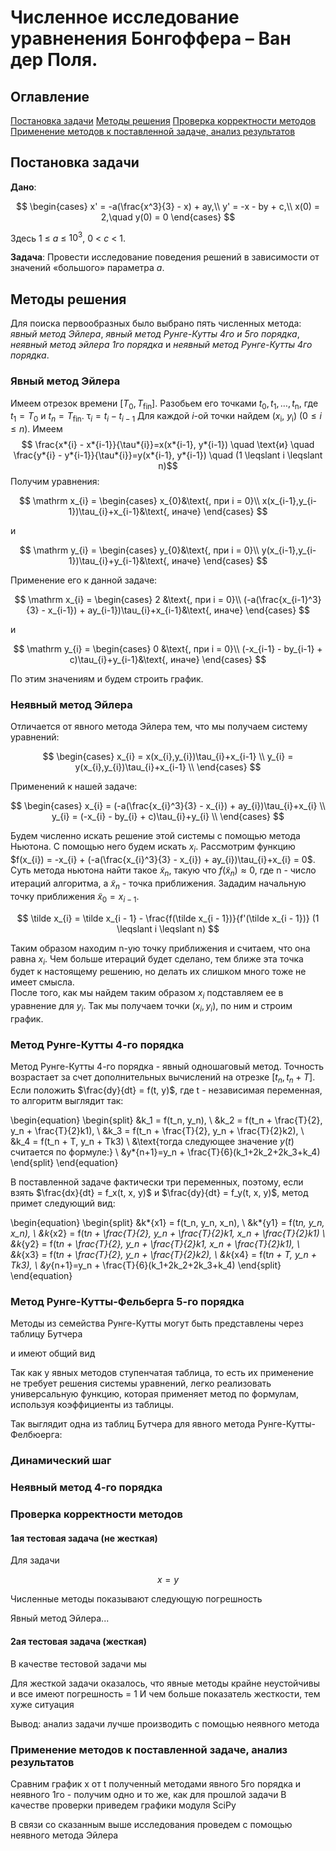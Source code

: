 # Численное исследование уравненения Бонгоффера – Ван дер Поля.

## Оглавление

[Постановка задачи](#1)
[Методы решения](#2)
[Проверка корректности методов](#3)
[Применение методов к поставленной задаче, анализ результатов](#4)

<a id="1"></a>

## Постановка задачи

**Дано**:

$$
    \begin{cases}
    x' = -a(\frac{x^3}{3} - x) + ay,\\
    y' = -x - by + c,\\
    x(0) = 2,\quad y(0) = 0
    \end{cases}
$$

Здесь 1 $\leq$ _a_ $\leq$ $10^3$, 0 < _c_ < 1.

**Задача**:
Провести исследование поведения решений в зависимости от значений «большого» параметра _a_.

<a id="2"></a>

## Методы решения

Для поиска первообразных было выбрано пять численных метода: _явный метод Эйлера_, _явный метод Рунге-Кутты 4го и 5го порядка_, _неявный метод эйлера 1го порядка_ и _неявный метод Рунге-Кутты 4го порядка_.

### Явный метод Эйлера

Имеем отрезок времени $[T_{0}, T_{\mathrm{fin}}]$. Разобьем его точками $t_{0}, 
t_{1}, \ldots, t_{\mathrm{n}}$, где $t_{1}=T_{0}$ и $t_{n}=T_{\mathrm{fin}}$.
$\mathrm \tau_{i} = t_{i} - t_{i-1}$
Для каждой $i$-ой точки найдем ($x_{\mathrm{i}}$, $y_{\mathrm{i}}$) ($\mathrm 0 
\leqslant i \leqslant n$). Имеем $$ \frac{x*{i} - x*{i-1}}{\tau*{i}}=x(x*{i-1},
y*{i-1}) \quad \text{и} \quad \frac{y*{i} - y*{i-1}}{\tau*{i}}=y(x*{i-1},
y*{i-1}) \quad (1 \leqslant i \leqslant n)$$ Получим уравнения:

$$
\mathrm
    x_{i} = \begin{cases} x_{0}&\text{, при i = 0}\\
    x(x_{i-1},y_{i-1})\tau_{i}+x_{i-1}&\text{, иначе} \end{cases}
$$

и

$$
\mathrm
    y_{i} = \begin{cases} y_{0}&\text{, при i = 0}\\
    y(x_{i-1},y_{i-1})\tau_{i}+y_{i-1}&\text{, иначе} \end{cases}
$$

Применение его к данной задаче:

$$
\mathrm
    x_{i} = \begin{cases} 2 &\text{, при i = 0}\\
    (-a(\frac{x_{i-1}^3}{3} - x_{i-1}) + ay_{i-1})\tau_{i}+x_{i-1}&\text{, иначе} \end{cases}
$$

и

$$
\mathrm
    y_{i} = \begin{cases} 0 &\text{, при i = 0}\\
    (-x_{i-1} - by_{i-1} + c)\tau_{i}+y_{i-1}&\text{, иначе} \end{cases}
$$

По этим значениям и будем строить график.

### Неявный метод Эйлера

Отличается от явного метода Эйлера тем, что мы получаем систему уравнений:

$$
    \begin{cases}
    x_{i} = x(x_{i},y_{i})\tau_{i}+x_{i-1} \\
    y_{i} = y(x_{i},y_{i})\tau_{i}+x_{i-1} \\
    \end{cases}
$$

Применений к нашей задаче:

$$
    \begin{cases}
    x_{i} = (-a(\frac{x_{i}^3}{3} - x_{i}) + ay_{i})\tau_{i}+x_{i} \\
    y_{i} = (-x_{i} - by_{i} + c)\tau_{i}+y_{i} \\
    \end{cases}
$$

Будем численно искать решение этой системы с помощью метода Ньютона. С помощью
него будем искать $x_{i}$. Рассмотрим функцию  
$f(x_{i}) = -x_{i} + (-a(\frac{x_{i}^3}{3} - x_{i}) + ay_{i})\tau_{i}+x_{i} = 0$.
Суть метода ньютона найти такое $\tilde x_{n}$, такую что $f(\tilde x_{n}) 
\approx 0$, где $\mathrm n$ - число итераций алгоритма, а $\tilde x_{n}$ - точка
приближения. Зададим начальную точку приближения $\tilde x_{0} = x_{i - 1}$.

$$
\tilde x_{i} = \tilde x_{i - 1} -
\frac{f(\tilde x_{i - 1})}{f'(\tilde x_{i - 1})} (1 \leqslant i \leqslant n)
$$

Таким образом находим n-ую точку приближения и считаем, что она равна $x_{i}$.
Чем больше итераций будет сделано, тем ближе эта точка будет к настоящему решению, но
делать их слишком много тоже не имеет смысла.  
После того, как мы найдем таким образом $x_{i}$ подставляем ее в уравнение для
$y_{i}$. Так мы получаем точки $(x_{i}, y_{i})$, по ним и строим график.

### Метод Рунге-Кутты 4-го порядка

Метод Рунге-Кутты 4-го порядка - явный одношаговый метод. Точность возрастает за счет дополнительных вычислений на отрезке $[t_n, t_n + T]$.
Если положить $\frac{dy}{dt} = f(t, y)$, где t - независимая переменная, то алгоритм выглядит так:

\begin{equation}
\begin{split}
&k_1 = f(t_n, y_n), \\
&k_2 = f(t_n + \frac{T}{2}, y_n + \frac{T}{2}k1), \\
&k_3 = f(t_n + \frac{T}{2}, y_n + \frac{T}{2}k2), \\
&k_4 = f(t_n + T, y_n + Tk3) \\
&\text{тогда следующее значение $y(t)$ считается по формуле:} \\
&y*{n+1}=y_n + \frac{T}{6}(k_1+2k_2+2k_3+k_4)
\end{split}
\end{equation}

В поставленной задаче фактически три переменных, поэтому, если взять $\frac{dx}{dt} = f_x(t, x, y)$ и $\frac{dy}{dt} = f_y(t, x, y)$, метод примет следующий вид:

\begin{equation}
\begin{split}
&k*{x1} = f(t_n, y_n, x_n), \\
&k*{y1} = f(t*n, y_n, x_n), \\
&k*{x2} = f(t*n + \frac{T}{2}, y_n + \frac{T}{2}k1, x_n + \frac{T}{2}k1) \\
&k*{y2} = f(t*n + \frac{T}{2}, y_n + \frac{T}{2}k1, x_n + \frac{T}{2}k1), \\
&k*{x3} = f(t*n + \frac{T}{2}, y_n + \frac{T}{2}k2), \\
&k*{x4} = f(t*n + T, y_n + Tk3), \\
&y*{n+1}=y_n + \frac{T}{6}(k_1+2k_2+2k_3+k_4)
\end{split}
\end{equation}

### Метод Рунге-Кутты-Фельберга 5-го порядка

Методы из семейства Рунге-Кутты могут быть представлены через таблицу Бутчера

и имеют общий вид

Так как у явных методов ступенчатая таблица, то есть их применение не требует решения системы уравнений, легко реализовать универсальную функцию, которая применяет метод по формулам, используя коэффициенты из таблицы.

Так выглядит одна из таблиц Бутчера для явного метода Рунге-Кутты-Фелбюерга:




### Динамический шаг

### Неявный метод 4-го порядка

<a id="3"></a>

### Проверка корректности методов

#### 1ая тестовая задача (не жесткая)

Для задачи

$$
x=y
$$

Численные методы показывают следующую погрешность

Явный метод Эйлера...

#### 2ая тестовая задача (жесткая)

В качестве тестовой задачи мы

Для жесткой задачи оказалось, что явные методы крайне неустойчивы и все имеют погрешность = 1
И чем больше показатель жесткости, тем хуже ситуация

Вывод: анализ задачи лучше производить с помощью неявного метода

<a id="4"></a>

### Применение методов к поставленной задаче, анализ результатов

Сравним график x от t полученный методами явного 5го порядка и неявного 1го - получим одно и то же, как для прошлой задачи
В качестве проверки приведем графики модуля SciPy

В связи со сказанным выше исследования проведем с помощью неявного метода Эйлера
